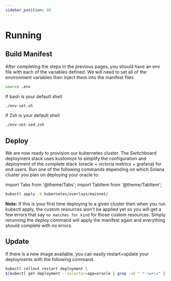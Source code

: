 ```yaml
---
sidebar_position: 80
---
```


# Running

## Build Manifest

After completing the steps in the previous pages, you should have an env file with each of the variables defined. We will need to set all of the environment variables then inject them into the manifest files

```bash
source .env
```

If bash is your default shell

```bash
./env-set.sh
```

If Zsh is your default shell

```bash
./env-set-sed.zsh
```

## Deploy

We are now ready to provision our kubernetes cluster. The Switchboard deployment stack uses kustomize to simplify the configuration and deployment of the complete stack (oracle + victoria metrics + grafana) for end users. Run one of the following commands depending on which Solana cluster you plan on deploying your oracle to:

import Tabs from '@theme/Tabs';
import TabItem from '@theme/TabItem';

<Tabs>
<TabItem value="mainnet" label="Main-net" default>

```bash
kubectl apply -k kubernetes/overlays/mainnet/
```

</TabItem>
</Tabs>

**Note:** If this is your first time deploying to a given cluster then when you run kubectl apply, the custom resources won't be applied yet so you will get a few errors that say `no matches for kind` for those custom resources. Simply rerunning the deploy command will apply the manifest again and everything should complete with no errors.

## Update

If there is a new image available, you can easily restart+update your deployments with the following command.

```bash
kubectl rollout restart deployment \
$(kubectl get deployment --selector=app=oracle | grep -oE ".*-\w+\s" | tail +2)
```
